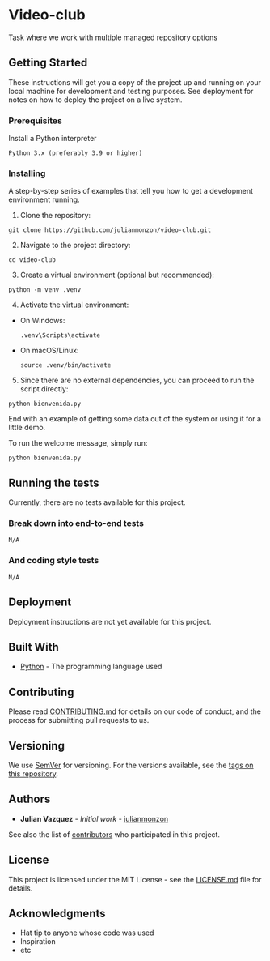 # Video-club

Task where we work with multiple managed repository options

## Getting Started

These instructions will get you a copy of the project up and running on your local machine for development and testing purposes. See deployment for notes on how to deploy the project on a live system.

### Prerequisites

Install a Python interpreter

```
Python 3.x (preferably 3.9 or higher)
```

### Installing

A step-by-step series of examples that tell you how to get a development environment running.

1. Clone the repository:

```
git clone https://github.com/julianmonzon/video-club.git
```

2. Navigate to the project directory:

```
cd video-club
```

3. Create a virtual environment (optional but recommended):

```
python -m venv .venv
```

4. Activate the virtual environment:

- On Windows:
  ```
  .venv\Scripts\activate
  ```
- On macOS/Linux:
  ```
  source .venv/bin/activate
  ```

5. Since there are no external dependencies, you can proceed to run the script directly:

```
python bienvenida.py
```

End with an example of getting some data out of the system or using it for a little demo.

To run the welcome message, simply run:

```
python bienvenida.py
```

## Running the tests

Currently, there are no tests available for this project.

### Break down into end-to-end tests

```
N/A
```

### And coding style tests

```
N/A
```

## Deployment

Deployment instructions are not yet available for this project.

## Built With

* [Python](https://www.python.org/) - The programming language used

## Contributing

Please read [CONTRIBUTING.md](CONTRIBUTING.md) for details on our code of conduct, and the process for submitting pull requests to us.

## Versioning

We use [SemVer](http://semver.org/) for versioning. For the versions available, see the [tags on this repository](https://github.com/your/project/tags).

## Authors

* **Julian Vazquez** - *Initial work* - [julianmonzon](https://github.com/julianmonzon)

See also the list of [contributors](https://github.com/your/project/contributors) who participated in this project.

## License

This project is licensed under the MIT License - see the [LICENSE.md](LICENSE.md) file for details.

## Acknowledgments

* Hat tip to anyone whose code was used
* Inspiration
* etc
